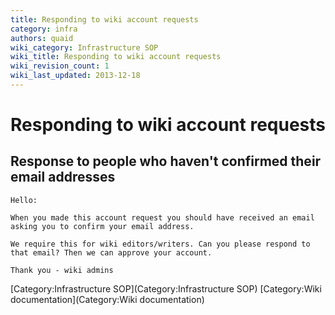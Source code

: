```yaml
---
title: Responding to wiki account requests
category: infra
authors: quaid
wiki_category: Infrastructure SOP
wiki_title: Responding to wiki account requests
wiki_revision_count: 1
wiki_last_updated: 2013-12-18
---
```


# Responding to wiki account requests

## Response to people who haven't confirmed their email addresses

    Hello:

    When you made this account request you should have received an email asking you to confirm your email address.

    We require this for wiki editors/writers. Can you please respond to that email? Then we can approve your account.

    Thank you - wiki admins

[Category:Infrastructure SOP](Category:Infrastructure SOP) [Category:Wiki documentation](Category:Wiki documentation)
